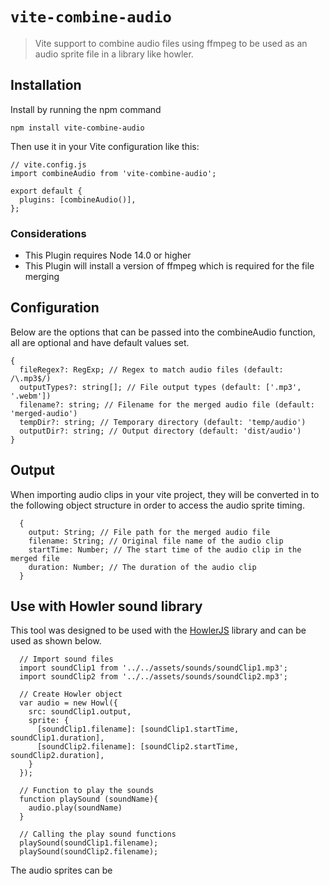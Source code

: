 # `vite-combine-audio`

> Vite support to combine audio files using ffmpeg to be used as an audio sprite file in a library like howler.

## Installation

Install by running the npm command

```
npm install vite-combine-audio
```

Then use it in your Vite configuration like this:

```
// vite.config.js
import combineAudio from 'vite-combine-audio';

export default {
  plugins: [combineAudio()],
};
```

### Considerations

- This Plugin requires Node 14.0 or higher
- This Plugin will install a version of ffmpeg which is required for the file merging

## Configuration

Below are the options that can be passed into the combineAudio function, all are optional and have default values set.
```
{
  fileRegex?: RegExp; // Regex to match audio files (default: /\.mp3$/)
  outputTypes?: string[]; // File output types (default: ['.mp3', '.webm'])
  filename?: string; // Filename for the merged audio file (default: 'merged-audio')
  tempDir?: string; // Temporary directory (default: 'temp/audio')
  outputDir?: string; // Output directory (default: 'dist/audio')
}
```

## Output
When importing audio clips in your vite project, they will be converted in to the following object structure in order to access the audio sprite timing.
```
  {
    output: String; // File path for the merged audio file
    filename: String; // Original file name of the audio clip
    startTime: Number; // The start time of the audio clip in the merged file
    duration: Number; // The duration of the audio clip
  }
```

## Use with Howler sound library
This tool was designed to be used with the [HowlerJS](https://howlerjs.com) library and can be used as shown below.
```
  // Import sound files
  import soundClip1 from '../../assets/sounds/soundClip1.mp3';
  import soundClip2 from '../../assets/sounds/soundClip2.mp3';

  // Create Howler object
  var audio = new Howl({
    src: soundClip1.output,
    sprite: {
      [soundClip1.filename]: [soundClip1.startTime, soundClip1.duration],
      [soundClip2.filename]: [soundClip2.startTime, soundClip2.duration],
    }
  });

  // Function to play the sounds
  function playSound (soundName){
    audio.play(soundName)
  }

  // Calling the play sound functions
  playSound(soundClip1.filename);
  playSound(soundClip2.filename);

```


The audio sprites can be